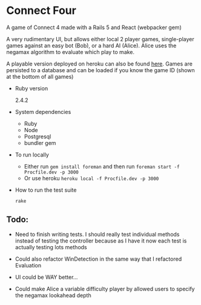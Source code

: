 # Connect Four

A game of Connect 4 made with a Rails 5 and React (webpacker gem)

A very rudimentary UI, but allows either local 2 player games, single-player games against an easy bot (Bob), or a hard AI (Alice). Alice uses the negamax algorithm to evaluate which play to make.

A playable version deployed on heroku can also be found [here](https://hfs-connect-4.herokuapp.com/). Games are persisted to a database and can be loaded if you know the game ID (shown at the bottom of all games)

* Ruby version

  2.4.2

* System dependencies
  - Ruby
  - Node
  - Postgresql
  - bundler gem

* To run locally

  - Either run `gem install foreman` and then run `foreman start -f Procfile.dev -p 3000` 
  - Or use heroku `heroku local -f Procfile.dev -p 3000`

* How to run the test suite

  `rake`

## Todo:

- Need to finish writing tests. I should really test individual methods instead of testing the controller because as I have it now each test is actually testing lots methods 

- Could also refactor WinDetection in the same way that I refactored Evaluation

- UI could be WAY better...

- Could make Alice a variable difficulty player by allowed users to specify the negamax lookahead depth
